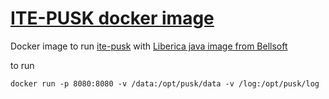 # [ITE-PUSK docker image](https://github.com/serguey/ite-pusk)

Docker image to run [ite-pusk](https://it-expertise.ru/pusk/) with [Liberica java image from Bellsoft](https://hub.docker.com/r/bellsoft/liberica-runtime-container)

to run
```
docker run -p 8080:8080 -v /data:/opt/pusk/data -v /log:/opt/pusk/log
```
